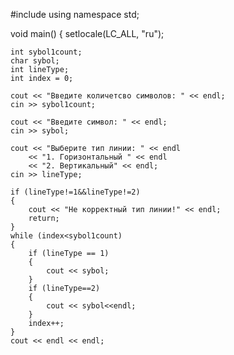 #include<iostream>
using namespace std;

void main()
{
	setlocale(LC_ALL, "ru");

	int sybol1count;
	char sybol;
	int lineType;
	int index = 0;
	
	cout << "Введите количетсво символов: " << endl;
	cin >> sybol1count;

	cout << "Введите символ: " << endl;
	cin >> sybol;

	cout << "Выберите тип линии: " << endl
		<< "1. Горизонтальный " << endl
		<< "2. Вертикальный" << endl;
	cin >> lineType;

	if (lineType!=1&&lineType!=2)
	{
		cout << "Не корректный тип линии!" << endl;
		return;
	}
	while (index<sybol1count)
	{
		if (lineType == 1)
		{
			cout << sybol;
		}
		if (lineType==2)
		{
			cout << sybol<<endl;
		}	
		index++;	
	}
	cout << endl << endl;
